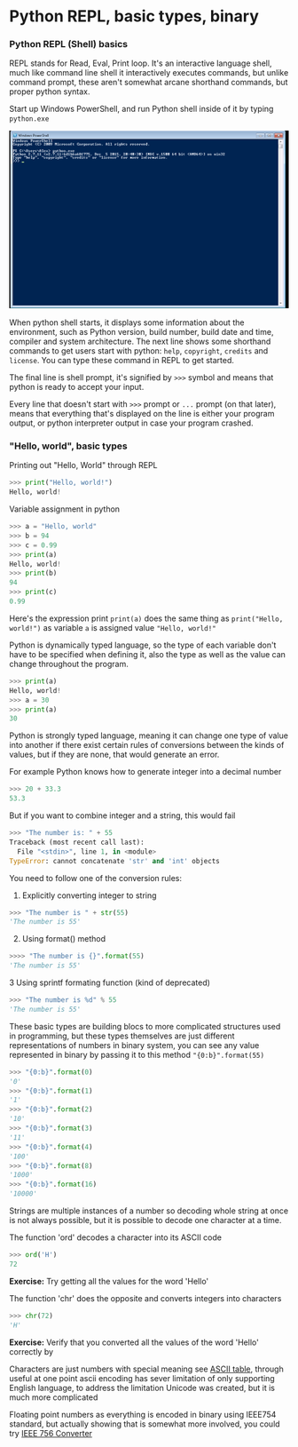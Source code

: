 Python REPL, basic types, binary
======


### Python REPL (Shell) basics

REPL stands for Read, Eval, Print loop. It's an interactive language shell, much like command line shell it interactively executes commands, but unlike command prompt, these aren't somewhat arcane shorthand commands, but proper python syntax.

Start up Windows PowerShell, and run Python shell inside of it by typing `python.exe`

![Python REPL](screenshots/0001_python_repl.png)

When python shell starts, it displays some information about the environment, such as Python version, build number, build date and time, compiler and system architecture. The next line shows some shorthand commands to get users start with python: `help`, `copyright`, `credits` and `license`. You can type these command in REPL to get started.

The final line is shell prompt, it's signified by `>>>` symbol and means that python is ready to accept your input.

Every line that doesn't start with `>>>` prompt or `...` prompt (on that later), means that everything that's displayed on the line is either your program output, or python interpreter output in case your program crashed.

### "Hello, world", basic types


Printing out "Hello, World" through REPL


```python
>>> print("Hello, world!")
Hello, world!
```


Variable assignment in python

```python
>>> a = "Hello, world"
>>> b = 94
>>> c = 0.99
>>> print(a)
Hello, world!
>>> print(b)
94
>>> print(c)
0.99

```

Here's the expression print `print(a)` does the same thing as `print("Hello, world!")` as variable `a` is assigned value `"Hello, world!"`

Python is dynamically typed language, so the type of each variable don't have to be specified when defining it, also the type as well as the value can change throughout the program.


```python
>>> print(a)
Hello, world!
>>> a = 30
>>> print(a)
30
```

Python is strongly typed language, meaning it can change one type of value into another if there exist certain rules of conversions between the kinds of values, but if they are none, that would generate an error.

For example Python knows how to generate integer into a decimal number

```python
>>> 20 + 33.3
53.3
```

But if you want to combine integer and a string, this would fail

```python
>>> "The number is: " + 55
Traceback (most recent call last):
  File "<stdin>", line 1, in <module>
TypeError: cannot concatenate 'str' and 'int' objects
```

You need to follow one of the conversion rules:

1. Explicitly converting integer to string

```python
>>> "The number is " + str(55)
'The number is 55'
```

2. Using format() method

```python
>>>> "The number is {}".format(55)
'The number is 55'
```


3 Using sprintf formating function (kind of deprecated)

```python
>>> "The number is %d" % 55
'The number is 55'
```

These basic types are building blocs to more complicated structures used in programming, but these types themselves are just different representations of numbers in binary system, you can see any value represented in binary by passing it to this method `"{0:b}".format(55)`

```python
>>> "{0:b}".format(0)
'0'
>>> "{0:b}".format(1)
'1'
>>> "{0:b}".format(2)
'10'
>>> "{0:b}".format(3)
'11'
>>> "{0:b}".format(4)
'100'
>>> "{0:b}".format(8)
'1000'
>>> "{0:b}".format(16)
'10000'
```

Strings are multiple instances of a number so decoding whole string at once is not always possible, but it is possible to decode one character at a time.

The function 'ord' decodes a character into its ASCII code

```python
>>> ord('H')
72
```

**Exercise:** Try getting all the values for the word 'Hello'

The function 'chr' does the opposite and converts integers into characters

```python
>>> chr(72)
'H'
```

**Exercise:** Verify that you converted all the values of the word 'Hello' correctly by

Characters are just numbers with special meaning see [ASCII table](https://en.wikipedia.org/wiki/ASCII#ASCII_printable_code_chart), through useful at one point ascii encoding has sever limitation of only supporting English language, to address the limitation Unicode was created, but it is much more complicated

Floating point numbers as everything is encoded in binary using IEEE754 standard, but actually showing that is somewhat more involved, you could try [IEEE 756 Converter](http://www.h-schmidt.net/FloatConverter/IEEE754.html)

